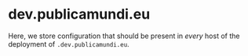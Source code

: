dev.publicamundi.eu
===================

Here, we store configuration that should be present in _every_ host of
the deployment of `.dev.publicamundi.eu`. 
